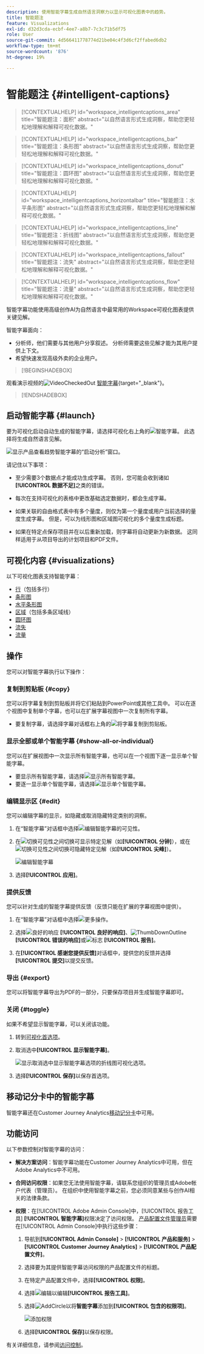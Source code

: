 ```yaml
---
description: 使用智能字幕生成自然语言洞察力以显示可视化图表中的趋势。
title: 智能题注
feature: Visualizations
exl-id: d32d3cda-ecbf-4ee7-a8b7-7c3c71b5df75
role: User
source-git-commit: 4d566411778774d21be04c4f3d6cf2ffabed6db2
workflow-type: tm+mt
source-wordcount: '876'
ht-degree: 19%

---
```


# 智能题注 {#intelligent-captions}

<!-- markdownlint-disable MD034 -->

>[!CONTEXTUALHELP]
>id="workspace_intelligentcaptions_area"
>title="智能题注：面积"
>abstract="以自然语言形式生成洞察，帮助您更轻松地理解和解释可视化数据。"

<!-- markdownlint-enable MD034 -->

<!-- markdownlint-disable MD034 -->

>[!CONTEXTUALHELP]
>id="workspace_intelligentcaptions_bar"
>title="智能题注：条形图"
>abstract="以自然语言形式生成洞察，帮助您更轻松地理解和解释可视化数据。"

<!-- markdownlint-enable MD034 -->

<!-- markdownlint-disable MD034 -->

>[!CONTEXTUALHELP]
>id="workspace_intelligentcaptions_donut"
>title="智能题注：圆环图"
>abstract="以自然语言形式生成洞察，帮助您更轻松地理解和解释可视化数据。"

<!-- markdownlint-enable MD034 -->

<!-- markdownlint-disable MD034 -->

>[!CONTEXTUALHELP]
>id="workspace_intelligentcaptions_horizontalbar"
>title="智能题注：水平条形图"
>abstract="以自然语言形式生成洞察，帮助您更轻松地理解和解释可视化数据。"

<!-- markdownlint-enable MD034 -->

<!-- markdownlint-disable MD034 -->

>[!CONTEXTUALHELP]
>id="workspace_intelligentcaptions_line"
>title="智能题注：折线图"
>abstract="以自然语言形式生成洞察，帮助您更轻松地理解和解释可视化数据。"

<!-- markdownlint-enable MD034 -->

<!-- markdownlint-disable MD034 -->

>[!CONTEXTUALHELP]
>id="workspace_intelligentcaptions_fallout"
>title="智能题注：流失"
>abstract="以自然语言形式生成洞察，帮助您更轻松地理解和解释可视化数据。"

<!-- markdownlint-enable MD034 -->

<!-- markdownlint-disable MD034 -->

>[!CONTEXTUALHELP]
>id="workspace_intelligentcaptions_flow"
>title="智能题注：流量"
>abstract="以自然语言形式生成洞察，帮助您更轻松地理解和解释可视化数据。"

<!-- markdownlint-enable MD034 -->

智能字幕功能使用高级创作AI为自然语言中最常用的Workspace可视化图表提供关键见解。

智能字幕面向：

* 分析师，他们需要与其他用户分享叙述。 分析师需要这些见解才能为其用户提供上下文。
* 希望快速发现高级外卖的企业用户。

>[!BEGINSHADEBOX]

观看演示视频的![VideoCheckedOut](/help/assets/icons/VideoCheckedOut.svg) [智能字幕](https://video.tv.adobe.com/v/3420131/?quality=12&learn=on){target="_blank"}。

>[!ENDSHADEBOX]


## 启动智能字幕 {#launch}

要为可视化启动自动生成的智能字幕，请选择可视化右上角的![智能字幕](/help/assets/icons/AI.svg)。 此选择将生成自然语言见解。

![显示产品查看趋势智能字幕的“启动分析”窗口。](assets/intelligent-captions.gif)


请记住以下事项：

* 至少需要3个数据点才能成功生成字幕。 否则，您可能会收到诸如&#x200B;**[!UICONTROL 数据不足]**&#x200B;之类的错误。

* 每次在支持可视化的表格中更改基础选定数据时，都会生成字幕。

* 如果关联的自由格式表中有多个量度，则仅为第一个量度或用户当前选择的量度生成字幕。 但是，可以为线形图和区域图可视化的多个量度生成标题。

* 如果在特定点保存项目并在以后重新加载，则字幕将自动更新为新数据。 这同样适用于从项目导出的计划项目和PDF文件。


## 可视化内容 {#visualizations}

以下可视化图表支持智能字幕：

* [行](line.md)（包括多行）
* [条形图](bar.md)
* [水平条形图](horizontal-bar.md)
* [区域](area.md)（包括多条区域线）
* [圆环图](donut.md)
* [流失](fallout/fallout-flow.md)
* [流量](c-flow/flow.md)

<!--
Here is an example of what intelligent captions could look like:

![Intelligent captions for Line visualization including Seasonality, Min, Max, Spike, and Decline.](assets/captions.png)
-->

## 操作

您可以对智能字幕执行以下操作：

### 复制到剪贴板 {#copy}

您可以将字幕复制到剪贴板并将它们粘贴到PowerPoint或其他工具中。 可以在逐个视图中复制单个字幕，也可以在扩展字幕视图中一次复制所有字幕。

* 要复制字幕，请选择字幕对话框右上角的![将字幕复制到剪贴板](/help/assets/icons/Copy.svg)。

### 显示全部或单个智能字幕  {#show-all-or-individual}

您可以在扩展视图中一次显示所有智能字幕，也可以在一个视图下逐一显示单个智能字幕。

* 要显示所有智能字幕，请选择![显示所有智能字幕](/help/assets/icons/Maximize.svg)。
* 要逐一显示单个智能字幕，请选择![显示单个智能字幕](/help/assets/icons/Minimize.svg)。

### 编辑显示区 {#edit}

您可以编辑字幕的显示，如隐藏或取消隐藏特定类别的洞察。

1. 在“智能字幕”对话框中选择![编辑智能字幕的可见性](/help/assets/icons/EditInLight.svg)。

1. 在![切换可见性](/help/assets/icons/Visibility.svg)之间切换可显示特定见解（如&#x200B;**[!UICONTROL 分钟]**），或在![切换可见性](/help/assets/icons/VisibilityOff.svg)之间切换可隐藏特定见解（如&#x200B;**[!UICONTROL 尖峰]**）。

   ![编辑智能字幕](assets/edit-intelligent-captions.png)

1. 选择&#x200B;**[!UICONTROL 应用]**。


### 提供反馈

您可以针对生成的智能字幕提供反馈（反馈只能在扩展的字幕视图中提供）。

1. 在“智能字幕”对话框中选择![更多操作](/help/assets/icons/More.svg)。

1. 选择![良好的响应](/help/assets/icons/ThumbUpOutline.svg) **[!UICONTROL 良好的响应]**、![ThumbDownOutline](/help/assets/icons/ThumbDownOutline.svg) **[!UICONTROL 错误的响应]**&#x200B;或![标志](/help/assets/icons/Flag.svg) **[!UICONTROL 报告]**。

1. 在&#x200B;**[!UICONTROL 感谢您提供反馈]**&#x200B;对话框中，提供您的反馈并选择&#x200B;**[!UICONTROL 提交]**&#x200B;以提交反馈。

### 导出 {#export}

您可以将智能字幕导出为PDF的一部分，只要保存项目并生成智能字幕即可。

### 关闭 {#toggle}

如果不希望显示智能字幕，可以关闭该功能。

1. 转到[可视化首选项](/help/analysis-workspace/user-preferences.md#visualizations-preferences)。
1. 取消选中&#x200B;**[!UICONTROL 显示智能字幕]**。

   ![显示取消选中显示智能字幕选项的折线图可视化选项。](assets/toggle-captions.png)

1. 选择&#x200B;**[!UICONTROL 保存]**&#x200B;以保存首选项。


## 移动记分卡中的智能字幕

智能字幕还在Customer Journey Analytics[移动记分卡](https://experienceleague.adobe.com/zh-hans/docs/analytics-platform/using/cja-dashboards/manage-scorecard#captions)中可用。

## 功能访问

以下参数控制对智能字幕的访问：

* **解决方案访问**：智能字幕功能在Customer Journey Analytics中可用，但在Adobe Analytics中不可用。

* **合同访问权限**：如果您无法使用智能字幕，请联系您组织的管理员或Adobe帐户代表（管理员）。 在组织中使用智能字幕之前，您必须同意某些与创作AI相关的法律条款。

* **权限**：在[!UICONTROL Adobe Admin Console]中，[!UICONTROL 报告工具] **[!UICONTROL 智能字幕]**&#x200B;权限决定了访问权限。 [产品配置文件管理员](https://helpx.adobe.com/enterprise/using/manage-product-profiles.html)需要在[!UICONTROL Admin Console]中执行这些步骤：
   1. 导航到&#x200B;**[!UICONTROL Admin Console]** > **[!UICONTROL 产品和服务]** > **[!UICONTROL Customer Journey Analytics]** > **[!UICONTROL 产品配置文件]**。
   1. 选择要为其提供智能字幕访问权限的产品配置文件的标题。
   1. 在特定产品配置文件中，选择&#x200B;**[!UICONTROL 权限]**。
   1. 选择![编辑](/help/assets/icons/Edit.svg)以编辑&#x200B;**[!UICONTROL 报告工具]**。
   1. 选择![AddCircle](/help/assets/icons/AddCircle.svg)以将&#x200B;**智能字幕**&#x200B;添加到&#x200B;**[!UICONTROL 包含的权限项]**。

      ![添加权限](./assets/intelligent-captions-permissions.png)

   1. 选择&#x200B;**[!UICONTROL 保存]**&#x200B;以保存权限。

有关详细信息，请参阅[访问控制](/help/technotes/access-control.md#access-control)。
